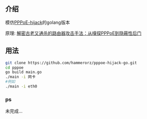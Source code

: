 ## 介绍

模仿[PPPoE-hijack](https://github.com/Karblue/PPPoE-hijack)的golang版本

原理: [解密古老又通杀的路由器攻击手法：从嗅探PPPoE到隐蔽性后门](http://www.freebuf.com/articles/wireless/163480.html)

## 用法

```bash
git clone https://github.com/hammerorz/pppoe-hijack-go.git
cd pppoe
go build main.go
./main -i 网卡
#例如
./main -i eth0
```

### ps

未完成...